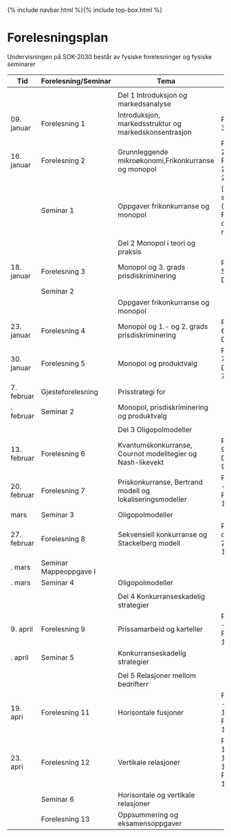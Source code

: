 {% include navbar.html %}{% include top-box.html %}
# Forelesningsplan  
Undervisningen på SOK-2030 består av fysiske forelesninger og fysiske seminarer






| Tid        | Forelesning/Seminar      | Tema                   | Pensum         |
|------------|--------------|------------------------|----------------|
|   |    |   |   |
|            |  |Del 1 Introduksjon og markedsanalyse|    |
|09. januar  |Forelesning 1 |Introduksjon, markedsstruktur og markedskonsentrasjon            |PRN kap.1 og 3.1            
|16. januar  |Forelesning 2 |Grunnleggende mikroøkonomi,Frikonkurranse og monopol |PRN kap. 2.1 - 2.2 og 4.1, Python Del 1 - 2.1.1, 2.1.2 og 2.2|
|| Seminar 1  |   Oppgaver frikonkurranse og monopol |  [Oppgaver seminar 1](/Seminar 1 - Frikonkurranse og monopol.pdf)|
|            |              |Del 2 Monopol i teori og praksis|    |
|18. januar  |Forelesning 3 |Monopol og 3. grads prisdiskriminering            |PRN kap. 5.1 - 5.5, Python Del 2 - 5.3|  
|  |Seminar 2 | ||
|            |          | Oppgaver frikonkurranse og monopol|
|23. januar |Forelesning 4|Monopol og 1.- og 2. grads prisdiskriminering|PRN kap. 6.1 - 6.3 og Python Del 2 - 6.1|    
|30. januar |Forelesning 5|Monopol og produktvalg|PRN kap. 7.1 - 7.5 og Python Del 2 - 7.3 og 7.5|   
|7. februar |Gjesteforelesning |Prisstrategi for  ||   
|. februar |Seminar 2|Monopol, prisdiskriminering og produktvalg||   
|  |   |   |
|            |              |Del 3 Oligopolmodeller|    |
|13. februar|Forelesning 6 |Kvantumskonkurranse, Cournot modelltegier og Nash-likevekt   |PRN kap. 9.1 - 9.5 og Python Del 3 - 9.4 og 9.5|
|20. februar  |Forelesning 7 |Priskonkurranse, Bertrand modell og lokaliseringsmodeller |PRN kap. 10.1 - 10.4 og Python Del 3 - 10.2 og 10.3|
| mars |Seminar 3|Oligopolmodeller||    
|27. februar |Forelesning 8|Sekvensiell konkurranse og Stackelberg modell |PRN kap. 11 og Python Del 2 - 11.1 og 11.2|   
|. mars |Seminar Mappeoppgave I| | |   
|. mars |Seminar 4|Oligopolmodeller|| 
|   |   |
|            |              |Del 4 Konkurranseskadelig strategier|    |
|9. april|Forelesning 9 |Prissamarbeid og karteller          |PRN kap. 14.1 - 14.2 og Python Del 4 - 14.1 - 14.2| 
|. april |Seminar 5|Konkurranseskadelig strategier||    
|   |   | 
|      |      |Del 5 Relasjoner mellom bedrifterr|    |
|19. apri|Forelesning 11 |Horisontale fusjoner          |PRN kap. 15.1 - 15.2 og 15.5.1 og Python Del 5 - 15.1 - 15.2|      
|23. apri |Forelesning 12 |Vertikale relasjoner |PRN kap. kap. 16.1 – 16.3.1, 17.1 -17.3 og 18.1 – 18.2 og Python Del 5 - 1
| |Seminar 6|Horisontale og vertikale relasjoner||    
||Forelesning 13|Oppsummering og eksamensoppgaver ||   

